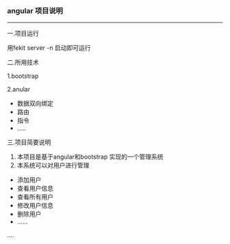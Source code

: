 ### angular 项目说明

---
一.项目运行

用fekit server -n 启动即可运行

二.所用技术

1.bootstrap

2.anular 
 
- 数据双向绑定
- 路由
- 指令
- .....

三.项目简要说明

1. 本项目是基于angular和bootstrap 实现的一个管理系统
2. 本系统可以对用户进行管理
- 添加用户
- 查看用户信息
- 查看所有用户
- 修改用户信息
- 删除用户
- ......

....
